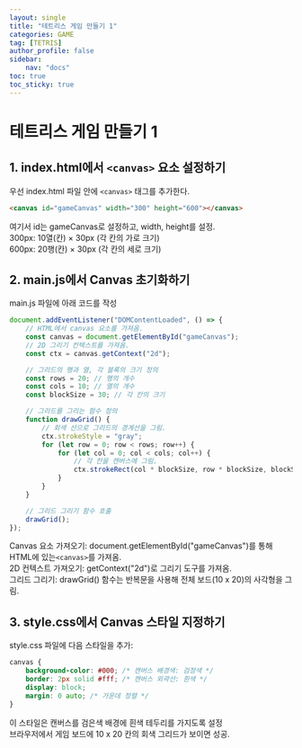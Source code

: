 ```yaml
---
layout: single
title: "테트리스 게임 만들기 1"
categories: GAME
tag: [TETRIS]
author_profile: false
sidebar:
    nav: "docs"
toc: true
toc_sticky: true
---
```


# 테트리스 게임 만들기 1

## 1. index.html에서 `<canvas>` 요소 설정하기
우선 index.html 파일 안에 `<canvas>` 태그를 추가한다.<br/>

```html
<canvas id="gameCanvas" width="300" height="600"></canvas>
```
여기서 id는 gameCanvas로 설정하고, width, height를 설정.<br/>
300px: 10열(칸) × 30px (각 칸의 가로 크기)<br/>
600px: 20행(칸) × 30px (각 칸의 세로 크기)<br/>

## 2. main.js에서 Canvas 초기화하기    
main.js 파일에 아래 코드를 작성<br/>

```javascript
document.addEventListener("DOMContentLoaded", () => {
    // HTML에서 canvas 요소를 가져옴.
    const canvas = document.getElementById("gameCanvas");
    // 2D 그리기 컨텍스트를 가져옴.
    const ctx = canvas.getContext("2d");

    // 그리드의 행과 열, 각 블록의 크기 정의
    const rows = 20; // 행의 개수
    const cols = 10; // 열의 개수
    const blockSize = 30; // 각 칸의 크기

    // 그리드를 그리는 함수 정의
    function drawGrid() {
        // 회색 선으로 그리드의 경계선을 그림.
        ctx.strokeStyle = "gray";
        for (let row = 0; row < rows; row++) {
            for (let col = 0; col < cols; col++) {
                // 각 칸을 캔버스에 그림.
                ctx.strokeRect(col * blockSize, row * blockSize, blockSize, blockSize);
            }
        }
    }

    // 그리드 그리기 함수 호출
    drawGrid();
});
```
Canvas 요소 가져오기: document.getElementById("gameCanvas")를 통해 HTML에 있는`<canvas>`를 가져옴.<br/>
2D 컨텍스트 가져오기: getContext("2d")로 그리기 도구를 가져옴.<br/>
그리드 그리기: drawGrid() 함수는 반복문을 사용해 전체 보드(10 x 20)의 사각형을 그림.<br/>

## 3. style.css에서 Canvas 스타일 지정하기
style.css 파일에 다음 스타일을 추가:<br/>

```css
canvas {
    background-color: #000; /* 캔버스 배경색: 검정색 */
    border: 2px solid #fff; /* 캔버스 외곽선: 흰색 */
    display: block;
    margin: 0 auto; /* 가운데 정렬 */
}
```
이 스타일은 캔버스를 검은색 배경에 흰색 테두리를 가지도록 설정<br/>
브라우저에서 게임 보드에 10 x 20 칸의 회색 그리드가 보이면 성공.<br/>